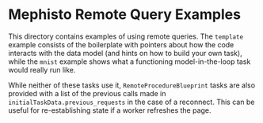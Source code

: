 # Mephisto Remote Query Examples

This directory contains examples of using remote queries. The `template` example consists of the boilerplate with pointers about how the code interacts with the data model (and hints on how to build your own task), while the `mnist` example shows what a functioning model-in-the-loop task would really run like.

While neither of these tasks use it, `RemoteProcedureBlueprint` tasks are also provided with a list of the previous calls made in `initialTaskData.previous_requests` in the case of a reconnect. This can be useful for re-establishing state if a worker refreshes the page.